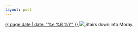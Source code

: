 ```yaml
---
layout: post
---
```


<p>
  <a href="/190">
    <time>{{ page.date | date: "%e %B %Y" }}</time>
    <img src="{{ site.assets_url }}/190.jpg">
  </a>
  Stairs down into Moray.
</p>
